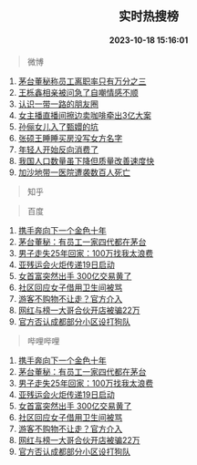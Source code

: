 <div align="center"><h2>实时热搜榜</h2><h4>2023-10-18 15:16:01</h4></div>

> 微博  

1. [茅台董秘称员工离职率只有万分之三](https://s.weibo.com/weibo?q=%23%E8%8C%85%E5%8F%B0%E8%91%A3%E7%A7%98%E7%A7%B0%E5%91%98%E5%B7%A5%E7%A6%BB%E8%81%8C%E7%8E%87%E5%8F%AA%E6%9C%89%E4%B8%87%E5%88%86%E4%B9%8B%E4%B8%89%23&t=31&band_rank=1&Refer=top)<br />
2. [王栎鑫相亲被问急了自嘲情感不顺](https://s.weibo.com/weibo?q=%23%E7%8E%8B%E6%A0%8E%E9%91%AB%E7%9B%B8%E4%BA%B2%E8%A2%AB%E9%97%AE%E6%80%A5%E4%BA%86%E8%87%AA%E5%98%B2%E6%83%85%E6%84%9F%E4%B8%8D%E9%A1%BA%23&t=31&band_rank=2&Refer=top)<br />
3. [认识一带一路的朋友圈](https://s.weibo.com/weibo?q=%23%E8%AE%A4%E8%AF%86%E4%B8%80%E5%B8%A6%E4%B8%80%E8%B7%AF%E7%9A%84%E6%9C%8B%E5%8F%8B%E5%9C%88%23&t=31&band_rank=3&Refer=top)<br />
4. [女主播直播间擦边卖咖啡牵出3亿大案](https://s.weibo.com/weibo?q=%23%E5%A5%B3%E4%B8%BB%E6%92%AD%E7%9B%B4%E6%92%AD%E9%97%B4%E6%93%A6%E8%BE%B9%E5%8D%96%E5%92%96%E5%95%A1%E7%89%B5%E5%87%BA3%E4%BA%BF%E5%A4%A7%E6%A1%88%23&t=31&band_rank=4&Refer=top)<br />
5. [孙俪女儿入了甄嬛的坑](https://s.weibo.com/weibo?q=%23%E5%AD%99%E4%BF%AA%E5%A5%B3%E5%84%BF%E5%85%A5%E4%BA%86%E7%94%84%E5%AC%9B%E7%9A%84%E5%9D%91%23&t=31&band_rank=5&Refer=top)<br />
6. [张硕王睡睡买房没写女方名字](https://s.weibo.com/weibo?q=%23%E5%BC%A0%E7%A1%95%E7%8E%8B%E7%9D%A1%E7%9D%A1%E4%B9%B0%E6%88%BF%E6%B2%A1%E5%86%99%E5%A5%B3%E6%96%B9%E5%90%8D%E5%AD%97%23&t=31&band_rank=6&Refer=top)<br />
7. [年轻人开始反向消费了](https://s.weibo.com/weibo?q=%23%E5%B9%B4%E8%BD%BB%E4%BA%BA%E5%BC%80%E5%A7%8B%E5%8F%8D%E5%90%91%E6%B6%88%E8%B4%B9%E4%BA%86%23&t=31&band_rank=7&Refer=top)<br />
8. [我国人口数量虽下降但质量改善速度快](https://s.weibo.com/weibo?q=%23%E6%88%91%E5%9B%BD%E4%BA%BA%E5%8F%A3%E6%95%B0%E9%87%8F%E8%99%BD%E4%B8%8B%E9%99%8D%E4%BD%86%E8%B4%A8%E9%87%8F%E6%94%B9%E5%96%84%E9%80%9F%E5%BA%A6%E5%BF%AB%23&t=31&band_rank=8&Refer=top)<br />
9. [加沙地带一医院遭袭数百人死亡](https://s.weibo.com/weibo?q=%23%E5%8A%A0%E6%B2%99%E5%9C%B0%E5%B8%A6%E4%B8%80%E5%8C%BB%E9%99%A2%E9%81%AD%E8%A2%AD%E6%95%B0%E7%99%BE%E4%BA%BA%E6%AD%BB%E4%BA%A1%23&t=31&band_rank=9&Refer=top)<br />

> 知乎  


> 百度  

1. [携手奔向下一个金色十年](https://www.baidu.com/s?wd=%E6%90%BA%E6%89%8B%E5%A5%94%E5%90%91%E4%B8%8B%E4%B8%80%E4%B8%AA%E9%87%91%E8%89%B2%E5%8D%81%E5%B9%B4&sa=fyb_news&rsv_dl=fyb_news)<br />
2. [茅台董秘：有员工一家四代都在茅台](https://www.baidu.com/s?wd=%E8%8C%85%E5%8F%B0%E8%91%A3%E7%A7%98%EF%BC%9A%E6%9C%89%E5%91%98%E5%B7%A5%E4%B8%80%E5%AE%B6%E5%9B%9B%E4%BB%A3%E9%83%BD%E5%9C%A8%E8%8C%85%E5%8F%B0&sa=fyb_news&rsv_dl=fyb_news)<br />
3. [男子走失25年回家：100万找我太浪费](https://www.baidu.com/s?wd=%E7%94%B7%E5%AD%90%E8%B5%B0%E5%A4%B125%E5%B9%B4%E5%9B%9E%E5%AE%B6%EF%BC%9A100%E4%B8%87%E6%89%BE%E6%88%91%E5%A4%AA%E6%B5%AA%E8%B4%B9&sa=fyb_news&rsv_dl=fyb_news)<br />
4. [亚残运会火炬传递19日启动](https://www.baidu.com/s?wd=%E4%BA%9A%E6%AE%8B%E8%BF%90%E4%BC%9A%E7%81%AB%E7%82%AC%E4%BC%A0%E9%80%9219%E6%97%A5%E5%90%AF%E5%8A%A8&sa=fyb_news&rsv_dl=fyb_news)<br />
5. [女首富突然出手 300亿交易黄了](https://www.baidu.com/s?wd=%E5%A5%B3%E9%A6%96%E5%AF%8C%E7%AA%81%E7%84%B6%E5%87%BA%E6%89%8B+300%E4%BA%BF%E4%BA%A4%E6%98%93%E9%BB%84%E4%BA%86&sa=fyb_news&rsv_dl=fyb_news)<br />
6. [社区回应女子借用卫生间被骂](https://www.baidu.com/s?wd=%E7%A4%BE%E5%8C%BA%E5%9B%9E%E5%BA%94%E5%A5%B3%E5%AD%90%E5%80%9F%E7%94%A8%E5%8D%AB%E7%94%9F%E9%97%B4%E8%A2%AB%E9%AA%82&sa=fyb_news&rsv_dl=fyb_news)<br />
7. [游客不购物不让走？官方介入](https://www.baidu.com/s?wd=%E6%B8%B8%E5%AE%A2%E4%B8%8D%E8%B4%AD%E7%89%A9%E4%B8%8D%E8%AE%A9%E8%B5%B0%EF%BC%9F%E5%AE%98%E6%96%B9%E4%BB%8B%E5%85%A5&sa=fyb_news&rsv_dl=fyb_news)<br />
8. [网红与榜一大哥合伙开店被骗22万](https://www.baidu.com/s?wd=%E7%BD%91%E7%BA%A2%E4%B8%8E%E6%A6%9C%E4%B8%80%E5%A4%A7%E5%93%A5%E5%90%88%E4%BC%99%E5%BC%80%E5%BA%97%E8%A2%AB%E9%AA%9722%E4%B8%87&sa=fyb_news&rsv_dl=fyb_news)<br />
9. [官方否认成都部分小区设打狗队](https://www.baidu.com/s?wd=%E5%AE%98%E6%96%B9%E5%90%A6%E8%AE%A4%E6%88%90%E9%83%BD%E9%83%A8%E5%88%86%E5%B0%8F%E5%8C%BA%E8%AE%BE%E6%89%93%E7%8B%97%E9%98%9F&sa=fyb_news&rsv_dl=fyb_news)<br />

> 哔哩哔哩  

1. [携手奔向下一个金色十年](https://www.baidu.com/s?wd=%E6%90%BA%E6%89%8B%E5%A5%94%E5%90%91%E4%B8%8B%E4%B8%80%E4%B8%AA%E9%87%91%E8%89%B2%E5%8D%81%E5%B9%B4&sa=fyb_news&rsv_dl=fyb_news)<br />
2. [茅台董秘：有员工一家四代都在茅台](https://www.baidu.com/s?wd=%E8%8C%85%E5%8F%B0%E8%91%A3%E7%A7%98%EF%BC%9A%E6%9C%89%E5%91%98%E5%B7%A5%E4%B8%80%E5%AE%B6%E5%9B%9B%E4%BB%A3%E9%83%BD%E5%9C%A8%E8%8C%85%E5%8F%B0&sa=fyb_news&rsv_dl=fyb_news)<br />
3. [男子走失25年回家：100万找我太浪费](https://www.baidu.com/s?wd=%E7%94%B7%E5%AD%90%E8%B5%B0%E5%A4%B125%E5%B9%B4%E5%9B%9E%E5%AE%B6%EF%BC%9A100%E4%B8%87%E6%89%BE%E6%88%91%E5%A4%AA%E6%B5%AA%E8%B4%B9&sa=fyb_news&rsv_dl=fyb_news)<br />
4. [亚残运会火炬传递19日启动](https://www.baidu.com/s?wd=%E4%BA%9A%E6%AE%8B%E8%BF%90%E4%BC%9A%E7%81%AB%E7%82%AC%E4%BC%A0%E9%80%9219%E6%97%A5%E5%90%AF%E5%8A%A8&sa=fyb_news&rsv_dl=fyb_news)<br />
5. [女首富突然出手 300亿交易黄了](https://www.baidu.com/s?wd=%E5%A5%B3%E9%A6%96%E5%AF%8C%E7%AA%81%E7%84%B6%E5%87%BA%E6%89%8B+300%E4%BA%BF%E4%BA%A4%E6%98%93%E9%BB%84%E4%BA%86&sa=fyb_news&rsv_dl=fyb_news)<br />
6. [社区回应女子借用卫生间被骂](https://www.baidu.com/s?wd=%E7%A4%BE%E5%8C%BA%E5%9B%9E%E5%BA%94%E5%A5%B3%E5%AD%90%E5%80%9F%E7%94%A8%E5%8D%AB%E7%94%9F%E9%97%B4%E8%A2%AB%E9%AA%82&sa=fyb_news&rsv_dl=fyb_news)<br />
7. [游客不购物不让走？官方介入](https://www.baidu.com/s?wd=%E6%B8%B8%E5%AE%A2%E4%B8%8D%E8%B4%AD%E7%89%A9%E4%B8%8D%E8%AE%A9%E8%B5%B0%EF%BC%9F%E5%AE%98%E6%96%B9%E4%BB%8B%E5%85%A5&sa=fyb_news&rsv_dl=fyb_news)<br />
8. [网红与榜一大哥合伙开店被骗22万](https://www.baidu.com/s?wd=%E7%BD%91%E7%BA%A2%E4%B8%8E%E6%A6%9C%E4%B8%80%E5%A4%A7%E5%93%A5%E5%90%88%E4%BC%99%E5%BC%80%E5%BA%97%E8%A2%AB%E9%AA%9722%E4%B8%87&sa=fyb_news&rsv_dl=fyb_news)<br />
9. [官方否认成都部分小区设打狗队](https://www.baidu.com/s?wd=%E5%AE%98%E6%96%B9%E5%90%A6%E8%AE%A4%E6%88%90%E9%83%BD%E9%83%A8%E5%88%86%E5%B0%8F%E5%8C%BA%E8%AE%BE%E6%89%93%E7%8B%97%E9%98%9F&sa=fyb_news&rsv_dl=fyb_news)<br />

